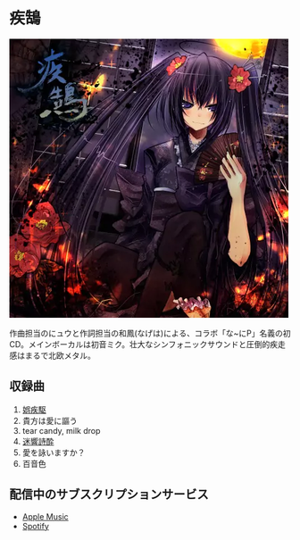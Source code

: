 # 疾鵠

![](../images/疾鵠.webp)

作曲担当のにュウと作詞担当の和鳳(なげは)による、コラボ「な~にP」名義の初CD。メインボーカルは初音ミク。壮大なシンフォニックサウンドと圧倒的疾走感はまるで北欧メタル。

## 収録曲

1. [娯疾駆](../lyrics/娯疾駆)
1. 貴方は愛に謳う
1. tear candy, milk drop
1. [迷響詩酔](../lyrics/迷響詩酔)
1. 愛を詠いますか？
1. 百音色

## 配信中のサブスクリプションサービス

- [Apple Music](https://music.apple.com/jp/album/shikkoku-ep/479478433)
- [Spotify](https://open.spotify.com/intl-ja/album/4HjLAwENaSYalU7yY7ttMG)
